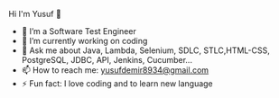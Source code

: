 Hi  I'm Yusuf 👋

- 🌱 I’m a Software Test Engineer
- 🔭 I’m currently working on coding
- 💬 Ask me about Java, Lambda, Selenium, SDLC, STLC,HTML-CSS, PostgreSQL, JDBC, API, Jenkins, Cucumber...
- 📫 How to reach me: yusufdemir8934@gmail.com
- ⚡ Fun fact: I love coding and to learn new language


